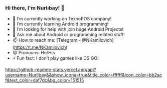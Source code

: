 ### Hi there, I'm Nurlıbay! 👋

- 🔭 I’m currently working on TexnoPOS company!
- 🌱 I’m currently learning Android programming! 
- 🤔 I’m looking for help with join huge Android Projects!
- 💬 Ask me about Android or programming related stuff!
- 📫 How to reach me: [Telegram - @NKamilovich] (https://t.me/NKamilovich)
- 😄 Pronouns: He/His
- ⚡ Fun fact: I don’t play games like CS GO!

https://github-readme-stats.vercel.app/api?username=Nurlibay&&show_icons=true&title_color=ffffff&icon_color=bb2acf&text_color=daf7dc&bg_color=151515
